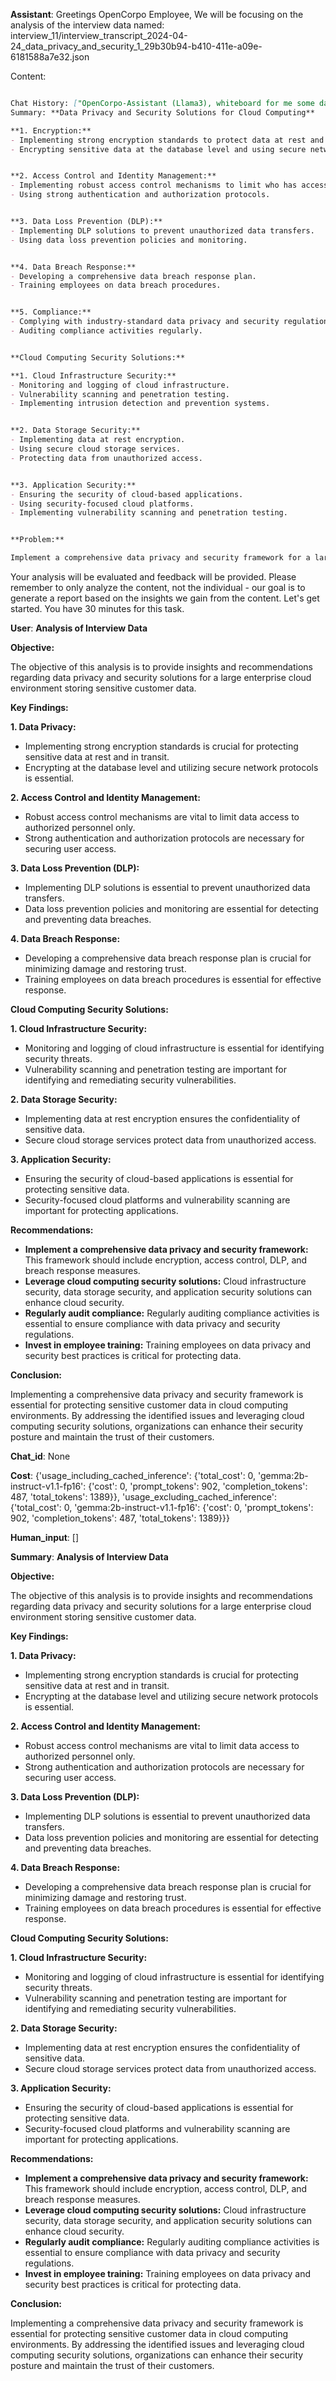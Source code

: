 **Assistant**: Greetings OpenCorpo Employee, We will be focusing on the analysis of the interview data named: interview_11/interview_transcript_2024-04-24_data_privacy_and_security_1_29b30b94-b410-411e-a09e-6181588a7e32.json 


 Content: 

 ```md

 Chat History: ["OpenCorpo-Assistant (Llama3), whiteboard for me some data privacy and security. Propose a solution for cloud computing. I will evaluate your answers and give my feedback, then propose a problem to you. You will answer and I will evaluate. Let's now begin. You have 30 minutes.", '**Data Privacy and Security Solutions for Cloud Computing**\n\n**1. Encryption:**\n- Implementing strong encryption standards to protect data at rest and in transit.\n- Encrypting sensitive data at the database level and using secure network protocols.\n\n\n**2. Access Control and Identity Management:**\n- Implementing robust access control mechanisms to limit who has access to data.\n- Using strong authentication and authorization protocols.\n\n\n**3. Data Loss Prevention (DLP):**\n- Implementing DLP solutions to prevent unauthorized data transfers.\n- Using data loss prevention policies and monitoring.\n\n\n**4. Data Breach Response:**\n- Developing a comprehensive data breach response plan.\n- Training employees on data breach procedures.\n\n\n**5. Compliance:**\n- Complying with industry-standard data privacy and security regulations.\n- Auditing compliance activities regularly.\n\n\n**Cloud Computing Security Solutions:**\n\n**1. Cloud Infrastructure Security:**\n- Monitoring and logging of cloud infrastructure.\n- Vulnerability scanning and penetration testing.\n- Implementing intrusion detection and prevention systems.\n\n\n**2. Data Storage Security:**\n- Implementing data at rest encryption.\n- Using secure cloud storage services.\n- Protecting data from unauthorized access.\n\n\n**3. Application Security:**\n- Ensuring the security of cloud-based applications.\n- Using security-focused cloud platforms.\n- Implementing vulnerability scanning and penetration testing.\n\n\n**Problem:**\n\nImplement a comprehensive data privacy and security framework for a large enterprise cloud environment that stores and processes sensitive customer data.'] 
 Summary: **Data Privacy and Security Solutions for Cloud Computing**

**1. Encryption:**
- Implementing strong encryption standards to protect data at rest and in transit.
- Encrypting sensitive data at the database level and using secure network protocols.


**2. Access Control and Identity Management:**
- Implementing robust access control mechanisms to limit who has access to data.
- Using strong authentication and authorization protocols.


**3. Data Loss Prevention (DLP):**
- Implementing DLP solutions to prevent unauthorized data transfers.
- Using data loss prevention policies and monitoring.


**4. Data Breach Response:**
- Developing a comprehensive data breach response plan.
- Training employees on data breach procedures.


**5. Compliance:**
- Complying with industry-standard data privacy and security regulations.
- Auditing compliance activities regularly.


**Cloud Computing Security Solutions:**

**1. Cloud Infrastructure Security:**
- Monitoring and logging of cloud infrastructure.
- Vulnerability scanning and penetration testing.
- Implementing intrusion detection and prevention systems.


**2. Data Storage Security:**
- Implementing data at rest encryption.
- Using secure cloud storage services.
- Protecting data from unauthorized access.


**3. Application Security:**
- Ensuring the security of cloud-based applications.
- Using security-focused cloud platforms.
- Implementing vulnerability scanning and penetration testing.


**Problem:**

Implement a comprehensive data privacy and security framework for a large enterprise cloud environment that stores and processes sensitive customer data. 
``` 


 Your analysis will be evaluated and feedback will be provided. Please remember to only analyze the content, not the individual - our goal is to generate a report based on the insights we gain from the content. Let's get started. You have 30 minutes for this task.

**User**: **Analysis of Interview Data**

**Objective:**

The objective of this analysis is to provide insights and recommendations regarding data privacy and security solutions for a large enterprise cloud environment storing sensitive customer data.

**Key Findings:**

**1. Data Privacy:**

* Implementing strong encryption standards is crucial for protecting sensitive data at rest and in transit.
* Encrypting at the database level and utilizing secure network protocols is essential.


**2. Access Control and Identity Management:**

* Robust access control mechanisms are vital to limit data access to authorized personnel only.
* Strong authentication and authorization protocols are necessary for securing user access.


**3. Data Loss Prevention (DLP):**

* Implementing DLP solutions is essential to prevent unauthorized data transfers.
* Data loss prevention policies and monitoring are essential for detecting and preventing data breaches.


**4. Data Breach Response:**

* Developing a comprehensive data breach response plan is crucial for minimizing damage and restoring trust.
* Training employees on data breach procedures is essential for effective response.


**Cloud Computing Security Solutions:**

**1. Cloud Infrastructure Security:**

* Monitoring and logging of cloud infrastructure is essential for identifying security threats.
* Vulnerability scanning and penetration testing are important for identifying and remediating security vulnerabilities.


**2. Data Storage Security:**

* Implementing data at rest encryption ensures the confidentiality of sensitive data.
* Secure cloud storage services protect data from unauthorized access.


**3. Application Security:**

* Ensuring the security of cloud-based applications is essential for protecting sensitive data.
* Security-focused cloud platforms and vulnerability scanning are important for protecting applications.

**Recommendations:**

* **Implement a comprehensive data privacy and security framework:** This framework should include encryption, access control, DLP, and breach response measures.
* **Leverage cloud computing security solutions:** Cloud infrastructure security, data storage security, and application security solutions can enhance cloud security.
* **Regularly audit compliance:** Regularly auditing compliance activities is essential to ensure compliance with data privacy and security regulations.
* **Invest in employee training:** Training employees on data privacy and security best practices is critical for protecting data.


**Conclusion:**

Implementing a comprehensive data privacy and security framework is essential for protecting sensitive customer data in cloud computing environments. By addressing the identified issues and leveraging cloud computing security solutions, organizations can enhance their security posture and maintain the trust of their customers.

**Chat_id**: None

**Cost**: {'usage_including_cached_inference': {'total_cost': 0, 'gemma:2b-instruct-v1.1-fp16': {'cost': 0, 'prompt_tokens': 902, 'completion_tokens': 487, 'total_tokens': 1389}}, 'usage_excluding_cached_inference': {'total_cost': 0, 'gemma:2b-instruct-v1.1-fp16': {'cost': 0, 'prompt_tokens': 902, 'completion_tokens': 487, 'total_tokens': 1389}}}

**Human_input**: []

**Summary**: **Analysis of Interview Data**

**Objective:**

The objective of this analysis is to provide insights and recommendations regarding data privacy and security solutions for a large enterprise cloud environment storing sensitive customer data.

**Key Findings:**

**1. Data Privacy:**

* Implementing strong encryption standards is crucial for protecting sensitive data at rest and in transit.
* Encrypting at the database level and utilizing secure network protocols is essential.


**2. Access Control and Identity Management:**

* Robust access control mechanisms are vital to limit data access to authorized personnel only.
* Strong authentication and authorization protocols are necessary for securing user access.


**3. Data Loss Prevention (DLP):**

* Implementing DLP solutions is essential to prevent unauthorized data transfers.
* Data loss prevention policies and monitoring are essential for detecting and preventing data breaches.


**4. Data Breach Response:**

* Developing a comprehensive data breach response plan is crucial for minimizing damage and restoring trust.
* Training employees on data breach procedures is essential for effective response.


**Cloud Computing Security Solutions:**

**1. Cloud Infrastructure Security:**

* Monitoring and logging of cloud infrastructure is essential for identifying security threats.
* Vulnerability scanning and penetration testing are important for identifying and remediating security vulnerabilities.


**2. Data Storage Security:**

* Implementing data at rest encryption ensures the confidentiality of sensitive data.
* Secure cloud storage services protect data from unauthorized access.


**3. Application Security:**

* Ensuring the security of cloud-based applications is essential for protecting sensitive data.
* Security-focused cloud platforms and vulnerability scanning are important for protecting applications.

**Recommendations:**

* **Implement a comprehensive data privacy and security framework:** This framework should include encryption, access control, DLP, and breach response measures.
* **Leverage cloud computing security solutions:** Cloud infrastructure security, data storage security, and application security solutions can enhance cloud security.
* **Regularly audit compliance:** Regularly auditing compliance activities is essential to ensure compliance with data privacy and security regulations.
* **Invest in employee training:** Training employees on data privacy and security best practices is critical for protecting data.


**Conclusion:**

Implementing a comprehensive data privacy and security framework is essential for protecting sensitive customer data in cloud computing environments. By addressing the identified issues and leveraging cloud computing security solutions, organizations can enhance their security posture and maintain the trust of their customers.

